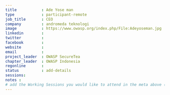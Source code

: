 ```yaml
---
title           : Ade Yose man
type            : participant-remote
job_title       : CEO
company         : andromeda teknologi
image           : https://www.owasp.org/index.php/File:Adeyoseman.jpg
linkedin        :
twitter         :
facebook        :
website         :
email           :
project_leader  : OWASP SecureTea
chapter_leader  : OWASP Indonesia
regonline       :
status          : add-details
sessions:
notes :
# add the Working Sessions you would like to attend in the meta above (use the session's title) e.g. sessions (one per line): -Security Playbooks Diagrams -Hackathon Daily Sessions
---
```


<!-- put more details about participant here -->
